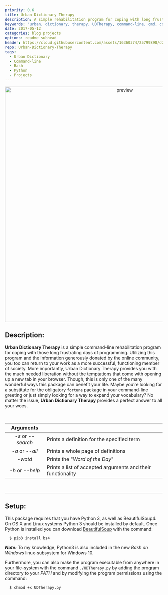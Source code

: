 ```yaml
---
priority: 0.6
title: Urban Dictionary Therapy
description: A simple rehabilitation program for coping with long frustrating days of programming
keywords: "urban, dictionary, therapy, UDTherapy, command-line, cmd, command, prompt, terminal, bash, unix, tool, script, funny, web, scraper, python, , windows, OSX, linux, jekyll, blog, github"
date: 2017-05-12
categories: blog projects
options: readme subhead
header: https://cloud.githubusercontent.com/assets/16360374/25799898/d2fe937e-339b-11e7-81a5-b70a54b580d9.png
repo: Urban-Dictionary-Therapy
tags:
  - Urban Dictionary
  - Command-line
  - Bash
  - Python
  - Projects
---
```


<p align="center">
  <img src="https://cloud.githubusercontent.com/assets/16360374/25802132/cfcd58de-33a5-11e7-8cf8-81f18f6f7af8.png" width="750" alt="preview"/>
</p>

## Description:
**Urban Dictionary Therapy** is a simple command-line rehabilitation program for coping with those long frustrating days of programming. Utilizing this program and the information generously donated by the online community, you too can return to your work as a more successful, functioning member of society. More importantly, Urban Dictionary Therapy provides you with the much needed liberation without the temptations that come with opening up a new tab in your browser.
Though, this is only one of the many wonderful ways this package can benefit your life. Maybe you&rsquo;re looking for a substitute for the obligatory ```fortune``` package in your command-line greeting or just simply looking for a way to expand your vocabulary?
No matter the issue, **Urban Dictionary Therapy** provides a perfect answer to all your woes.

<br>

| Arguments          |                                                             |
|:-------------:|-------------------------------------------------------------|
| *-s* or *--search* |          Prints a definition for the specified term         |
|  *-a* or *--all*  |              Prints a whole page of definitions             |
|        *-wotd*        |              Prints the "*Word of the Day*"       |
|  *-h* or *--help* | Prints a list of accepted arguments and their functionality |

<br>

------

## Setup:
This package requires that you have Python 3, as well as BeautifulSoup4. On OS X and Linux systems Python 3 should be installed by default. Once Python is installed you can download [BeautifulSoup](https://www.crummy.com/software/BeautifulSoup/) with the command:
```shell
  $ pip3 install bs4
```
***Note:*** To my knowledge, Python3 is also included in the new *Bash on Windows* linux-subsystem for Windows 10.


Furthermore, you can also make the program executable from anywhere in your file&ndash;system with the command `./UDTherapy.py` by adding the program directory to your *PATH* and by modifying the program permissions using the command:
```shell
  $ chmod +x UDTherapy.py
```

<br><br>
